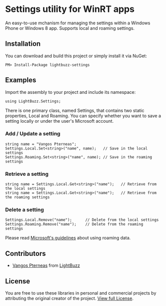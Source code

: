 # Settings utility for WinRT apps

An easy-to-use mchanism for managing the settings within a Windows Phone or Windows 8 app. Supports local and roaming settings.

## Installation
You can download and build this project or simply install it via NuGet:
	
	PM> Install-Package lightbuzz-settings

## Examples
Import the assembly to your project and include its namespace:
	
	using LightBuzz.Settings;

There is one primary class, named Settings, that contains two static properties, Local and Roaming. You can specify whether you want to save a setting locally or under the user's Microsoft account.

### Add / Update a setting
	
	string name = "Vangos Pterneas";
	Settings.Local.Set<string>("name", name);	// Save in the local settings
	Settings.Roaming.Set<string>("name", name);	// Save in the roaming settings

### Retrieve a setting

	string name = Settings.Local.Get<string>("name");	// Retrieve from the local settings
	string name = Settings.Local.Get<string>("name");	// Retrieve from the roaming settings

### Delete a setting

	Settings.Local.Remove("name");		// Delete from the local settings
	Settings.Roaming.Remove("name");	// Delete from the roaming settings

Please read [Microsoft's guidelines](http://msdn.microsoft.com/en-us/library/windows/apps/hh465094.aspx) about using roaming data.

## Contributors
* [Vangos Pterneas](http://pterneas.com) from [LightBuzz](http://lightbuzz.com)

## License
You are free to use these libraries in personal and commercial projects by attributing the original creator of the project. [View full License](https://github.com/LightBuzz/Settings-WinRT/blob/master/LICENSE).
